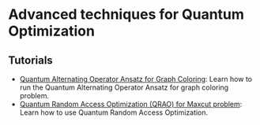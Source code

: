 # Advanced techniques for Quantum Optimization

## Tutorials

- [Quantum Alternating Operator Ansatz for Graph Coloring](graph_coloring_alternating_ansatz.ipynb): Learn how to run the Quantum Alternating Operator Ansatz for graph coloring problem.
- [Quantum Random Access Optimization (QRAO) for Maxcut problem](qrao_tutorial.ipynb): Learn how to use Quantum Random Access Optimization.
